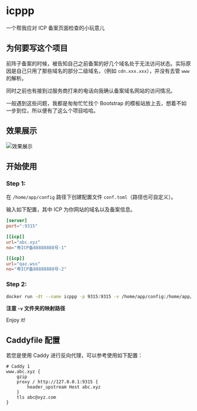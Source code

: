 # icppp

一个帮我应对 ICP 备案页面检查的小玩意儿

## 为何要写这个项目

前阵子备案的时候，被告知自己之前备案的好几个域名处于无法访问状态。实际原因是自己只用了那些域名的部分二级域名，（例如 `cdn.xxx.xxx`），并没有去管 `www` 的解析。

同时之前也有接到过服务商打来的电话向我确认备案域名网站的访问情况。

一般遇到这些问题，我都是匆匆忙忙找个 Bootstrap 的模板站放上去，想着不如一步到位，所以便有了这么个项目哈哈。

## 效果展示

![效果展示](https://s2.ax1x.com/2019/12/21/QjCW11.md.png)

## 开始使用

### Step 1:

在 `/home/app/config` 路径下创建配置文件 `conf.toml`（路径也可自定义）。

输入如下配置，其中 ICP 为你网站的域名以及备案信息。

```toml
[server]
port=":9315"

[[icp]]
url="abc.xyz"
no="粤ICP备88888888号-1"

[[icp]]
url="qaz.wsx"
no="粤ICP备88888888号-2"
```

### Step 2:

```sh
docker run -dt --name icppp -p 9315:9315 -v /home/app/config:/home/app/config wuhan005/icppp
```

**注意 `-v` 文件夹的映射路径**

Enjoy it!

## Caddyfile 配置

若您是使用 Caddy 进行反向代理，可以参考使用如下配置：

```caddyfile
# Caddy 1
www.abc.xyz {
    gzip
    proxy / http://127.0.0.1:9315 {
    	header_upstream Host abc.xyz
    }
    tls abc@xyz.com
}
```
